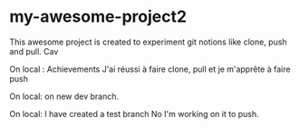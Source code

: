 # my-awesome-project2

This awesome project is created to experiment git notions like clone, push and pull.
Cav

On local :
Achievements
J'ai réussi à faire clone, pull et je m'apprête à faire push

On local:
on new dev branch.

On local:
I have created a test branch
No I'm working on it to push.
